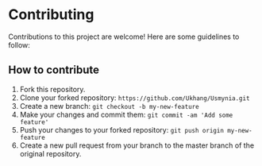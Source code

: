# Contributing
Contributions to this project are welcome! Here are some guidelines to follow:

## How to contribute
  1. Fork this repository.
  2. Clone your forked repository:
  `https://github.com/Ukhang/Usmynia.git`
  3. Create a new branch:
  `git checkout -b my-new-feature`
  4. Make your changes and commit them:
  `git commit -am 'Add some feature'`
  5. Push your changes to your forked repository:
  `git push origin my-new-feature`
  6. Create a new pull request from your branch to the master branch of the original repository.

